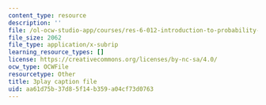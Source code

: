 ```yaml
---
content_type: resource
description: ''
file: /ol-ocw-studio-app/courses/res-6-012-introduction-to-probability-spring-2018/aa61d75b37d85f14b359a04cf73d0763_QXKgTPR_8wk.vtt
file_size: 2062
file_type: application/x-subrip
learning_resource_types: []
license: https://creativecommons.org/licenses/by-nc-sa/4.0/
ocw_type: OCWFile
resourcetype: Other
title: 3play caption file
uid: aa61d75b-37d8-5f14-b359-a04cf73d0763
---
```

